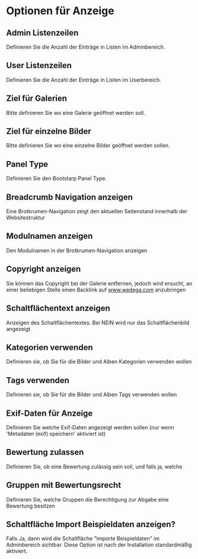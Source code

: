 # Optionen für Anzeige

## Admin Listenzeilen

Definieren Sie die Anzahl der Einträge in Listen im Adminbereich.

## User Listenzeilen

Definieren Sie die Anzahl der Einträge in Listen im Userbereich.

## Ziel für Galerien

Bitte definieren Sie wo eine Galerie geöffnet werden soll.

## Ziel für einzelne Bilder

Bitte definieren Sie wo eine einzelne Bilder geöffnet werden sollen.

## Panel Type

Definieren Sie den Bootstarp Panel Type.

## Breadcrumb Navigation anzeigen

Eine Brotkrumen-Navigation zeigt den aktuellen Seitenstand innerhalb der Websitestruktur

## Modulnamen anzeigen

Den Modulnamen in der Brotkrumen-Navigation anzeigen

## Copyright anzeigen

Sie können das Copyright bei der Galerie entfernen, jedoch wird ersucht, an einer beliebigen Stelle einen Backlink auf www.wedega.com anzubringen

## Schaltflächentext anzeigen

Anzeigen des Schaltflächentextes. Bei NEIN wird nur das Schaltflächenbild angezeigt

## Kategorien verwenden

Definieren sie, ob Sie für die Bilder und Alben Kategorien verwenden wollen

## Tags verwenden

Definieren sie, ob Sie für die Bilder und Alben Tags verwenden wollen

## Exif-Daten für Anzeige

Definieren Sie welche Exif-Daten angezeigt werden sollen \(nur wenn 'Metadaten \(exif\) speichern' aktiviert ist\)

## Bewertung zulassen

Definieren Sie, ob eine Bewertung zulässig sein soll, und falls ja, welche

## Gruppen mit Bewertungsrecht

Definieren Sie, welche Gruppen die Berechtigung zur Abgabe eine Bewertung besitzen

## Schaltfläche Import Beispieldaten anzeigen?

Falls Ja, dann wird die Schaltfläche "Importe Beispieldaten" im Adminbereich sichtbar. Diese Option ist nach der Installation standardmäßig aktiviert.


